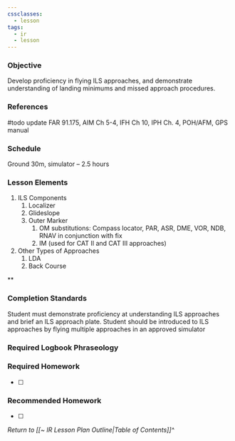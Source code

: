 ```yaml
---
cssclasses:
  - lesson
tags:
  - ir
  - lesson
---
```

### Objective
Develop proficiency in flying ILS approaches, and demonstrate understanding of landing minimums and missed approach procedures. 

### References 
#todo update
FAR 91.175, AIM Ch 5-4, IFH Ch 10, IPH Ch. 4, POH/AFM, GPS manual 

### Schedule
Ground 30m, simulator – 2.5 hours 

### Lesson Elements

1. ILS Components
	1. Localizer
	2. Glideslope
	3. Outer Marker
		1. OM substitutions: Compass locator, PAR, ASR, DME, VOR, NDB, RNAV in conjunction with fix
		2. IM (used for CAT II and CAT III approaches)
2. Other Types of Approaches
	1. LDA
	2.  Back Course
    

**
### Completion Standards
Student must demonstrate proficiency at understanding ILS approaches and brief an ILS approach plate. Student should be introduced to ILS approaches by flying multiple approaches in an approved simulator

### Required Logbook Phraseology

### Required Homework
- [ ] 

### Recommended Homework
- [ ] 

*Return to [[~ IR Lesson Plan Outline|Table of Contents]]^*